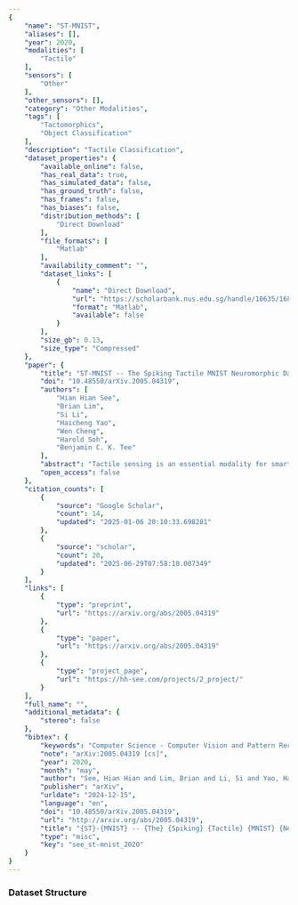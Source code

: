 ```yaml
---
{
    "name": "ST-MNIST",
    "aliases": [],
    "year": 2020,
    "modalities": [
        "Tactile"
    ],
    "sensors": [
        "Other"
    ],
    "other_sensors": [],
    "category": "Other Modalities",
    "tags": [
        "Tactomorphics",
        "Object Classification"
    ],
    "description": "Tactile Classification",
    "dataset_properties": {
        "available_online": false,
        "has_real_data": true,
        "has_simulated_data": false,
        "has_ground_truth": false,
        "has_frames": false,
        "has_biases": false,
        "distribution_methods": [
            "Direct Download"
        ],
        "file_formats": [
            "Matlab"
        ],
        "availability_comment": "",
        "dataset_links": [
            {
                "name": "Direct Download",
                "url": "https://scholarbank.nus.edu.sg/handle/10635/168106",
                "format": "Matlab",
                "available": false
            }
        ],
        "size_gb": 0.13,
        "size_type": "Compressed"
    },
    "paper": {
        "title": "ST-MNIST -- The Spiking Tactile MNIST Neuromorphic Dataset",
        "doi": "10.48550/arXiv.2005.04319",
        "authors": [
            "Hian Hian See",
            "Brian Lim",
            "Si Li",
            "Haicheng Yao",
            "Wen Cheng",
            "Harold Soh",
            "Benjamin C. K. Tee"
        ],
        "abstract": "Tactile sensing is an essential modality for smart robots as it enables them to interact flexibly with physical objects in their environment. Recent advancements in electronic skins have led to the development of data-driven machine learning methods that exploit this important sensory modality. However, current datasets used to train such algorithms are limited to standard synchronous tactile sensors. There is a dearth of neuromorphic event-based tactile datasets, principally due to the scarcity of large-scale event-based tactile sensors. Having such datasets is crucial for the development and evaluation of new algorithms that process spatio-temporal event-based data. For example, evaluating spiking neural networks on conventional frame-based datasets is considered sub-optimal. Here, we debut a novel neuromorphic Spiking Tactile MNIST (ST-MNIST) dataset, which comprises handwritten digits obtained by human participants writing on a neuromorphic tactile sensor array. We also describe an initial effort to evaluate our ST-MNIST dataset using existing artificial and spiking neural network models. The classification accuracies provided herein can serve as performance benchmarks for future work. We anticipate that our ST-MNIST dataset will be of interest and useful to the neuromorphic and robotics research communities.",
        "open_access": false
    },
    "citation_counts": [
        {
            "source": "Google Scholar",
            "count": 14,
            "updated": "2025-01-06 20:10:33.698281"
        },
        {
            "source": "scholar",
            "count": 20,
            "updated": "2025-06-29T07:58:10.007349"
        }
    ],
    "links": [
        {
            "type": "preprint",
            "url": "https://arxiv.org/abs/2005.04319"
        },
        {
            "type": "paper",
            "url": "https://arxiv.org/abs/2005.04319"
        },
        {
            "type": "project_page",
            "url": "https://hh-see.com/projects/2_project/"
        }
    ],
    "full_name": "",
    "additional_metadata": {
        "stereo": false
    },
    "bibtex": {
        "keywords": "Computer Science - Computer Vision and Pattern Recognition, Computer Science - Robotics, Computer Science - Human-Computer Interaction, Computer Science - Neural and Evolutionary Computing",
        "note": "arXiv:2005.04319 [cs]",
        "year": 2020,
        "month": "may",
        "author": "See, Hian Hian and Lim, Brian and Li, Si and Yao, Haicheng and Cheng, Wen and Soh, Harold and Tee, Benjamin C. K.",
        "publisher": "arXiv",
        "urldate": "2024-12-15",
        "language": "en",
        "doi": "10.48550/arXiv.2005.04319",
        "url": "http://arxiv.org/abs/2005.04319",
        "title": "{ST}-{MNIST} -- {The} {Spiking} {Tactile} {MNIST} {Neuromorphic} {Dataset}",
        "type": "misc",
        "key": "see_st-mnist_2020"
    }
}
---
```


### Dataset Structure
